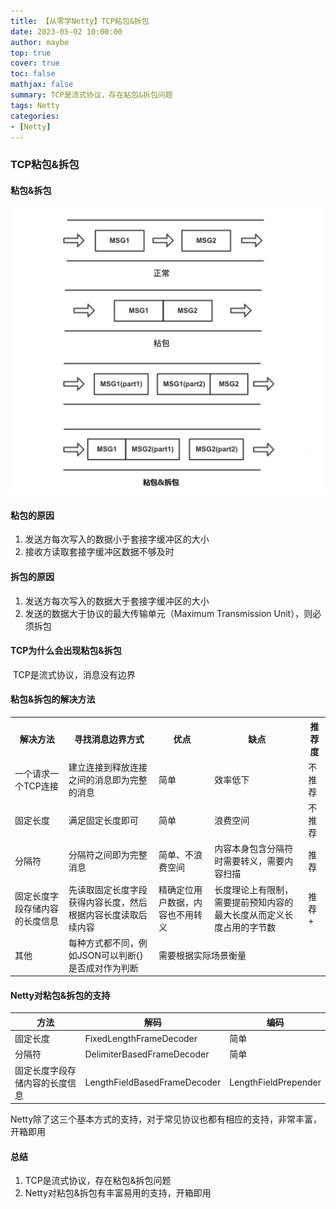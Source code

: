 ```yaml
---
title: 【从零学Netty】TCP粘包&拆包
date: 2023-05-02 10:00:00
author: maybe
top: true
cover: true
toc: false
mathjax: false
summary: TCP是流式协议，存在粘包&拆包问题
tags: Netty
categories:
- [Netty]
---
```


### TCP粘包&拆包

#### 粘包&拆包

![](/medias/assets/netty/package.jpg)

#### 粘包的原因

1. 发送方每次写入的数据小于套接字缓冲区的大小
2. 接收方读取套接字缓冲区数据不够及时

#### 拆包的原因

1. 发送方每次写入的数据大于套接字缓冲区的大小
2. 发送的数据大于协议的最大传输单元（Maximum Transmission Unit），则必须拆包

#### TCP为什么会出现粘包&拆包

​	TCP是流式协议，消息没有边界

#### 粘包&拆包的解决方法

<table>
    <tr>
        <th>解决方法</th>
        <th>寻找消息边界方式</th>
        <th>优点</th>
        <th>缺点</th>
        <th>推荐度</th>
    </tr>
    <tr>
        <td>一个请求一个TCP连接</td>
        <td> 建立连接到释放连接之间的消息即为完整的消息 </td>
        <td> 简单 </td>
        <td> 效率低下 </td>
        <td> 不推荐 </td>
    </tr>
    <tr>
        <td>固定长度</td>
        <td> 满足固定长度即可 </td>
        <td> 简单 </td>
        <td> 浪费空间 </td>
        <td> 不推荐 </td>
    </tr>
    <tr>
        <td>分隔符</td>
        <td> 分隔符之间即为完整消息 </td>
        <td> 简单、不浪费空间 </td>
        <td> 内容本身包含分隔符时需要转义，需要内容扫描 </td>
        <td> 推荐 </td>
    </tr>
    <tr>
        <td>固定长度字段存储内容的长度信息</td>
        <td> 先读取固定长度字段获得内容长度，然后根据内容长度读取后续内容 </td>
        <td> 精确定位用户数据，内容也不用转义 </td>
        <td> 长度理论上有限制，需要提前预知内容的最大长度从而定义长度占用的字节数</td>
        <td> 推荐+ </td>
    </tr>
    <tr>
        <td>其他</td>
        <td> 每种方式都不同，例如JSON可以判断{}是否成对作为判断 </td>
        <td colspan="3"> 需要根据实际场景衡量 </td>
    </tr>
</table>

#### Netty对粘包&拆包的支持

| 方法                           | 解码                         | 编码                 |
| ------------------------------ | ---------------------------- | -------------------- |
| 固定长度                       | FixedLengthFrameDecoder      | 简单                 |
| 分隔符                         | DelimiterBasedFrameDecoder   | 简单                 |
| 固定长度字段存储内容的长度信息 | LengthFieldBasedFrameDecoder | LengthFieldPrepender |

Netty除了这三个基本方式的支持，对于常见协议也都有相应的支持，非常丰富，开箱即用

#### 总结

1. TCP是流式协议，存在粘包&拆包问题
2. Netty对粘包&拆包有丰富易用的支持，开箱即用

